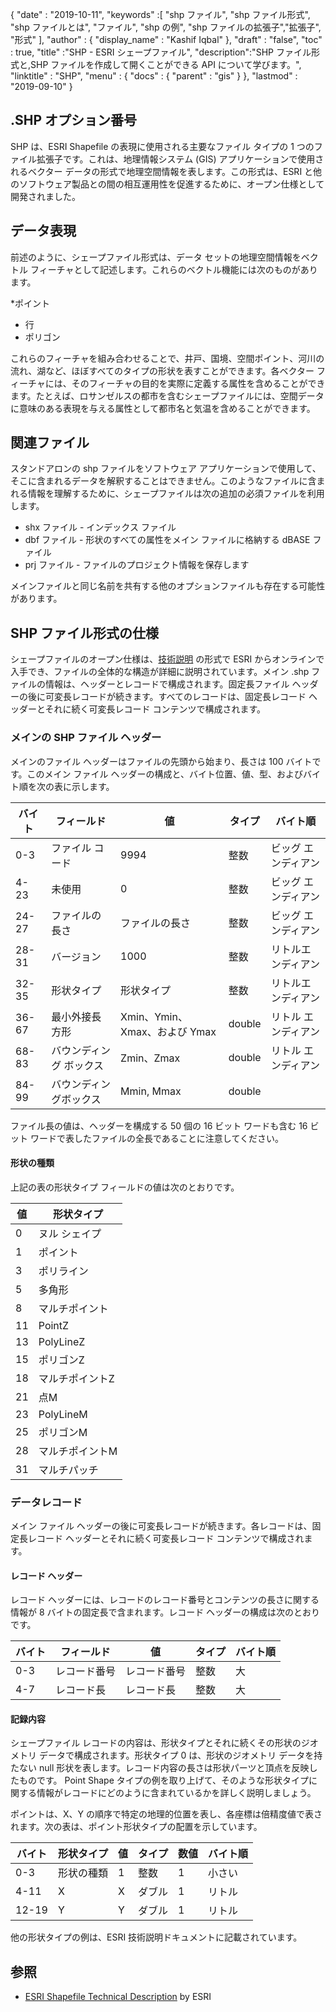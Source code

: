 {
  "date" : "2019-10-11",
  "keywords" :[ "shp ファイル", "shp ファイル形式", "shp ファイルとは", "ファイル", "shp の例", "shp ファイルの拡張子","拡張子", "形式" ],
  "author" : {
    "display_name" : "Kashif Iqbal"
},
  "draft" : "false",
  "toc" : true,
  "title" :"SHP - ESRI シェープファイル",
  "description":"SHP ファイル形式と,SHP ファイルを作成して開くことができる API について学びます。",
  "linktitle" : "SHP",
  "menu" : {
    "docs" : {
      "parent" : "gis"
}
},
  "lastmod" : "2019-09-10"
}

## .SHP オプション番号

SHP は、ESRI Shapefile の表現に使用される主要なファイル タイプの 1 つのファイル拡張子です。これは、地理情報システム (GIS) アプリケーションで使用されるベクター データの形式で地理空間情報を表します。この形式は、ESRI と他のソフトウェア製品との間の相互運用性を促進するために、オープン仕様として開発されました。

## データ表現

前述のように、シェープファイル形式は、データ セットの地理空間情報をベクトル フィーチャとして記述します。これらのベクトル機能には次のものがあります。

*ポイント
* 行
* ポリゴン

これらのフィーチャを組み合わせることで、井戸、国境、空間ポイント、河川の流れ、湖など、ほぼすべてのタイプの形状を表すことができます。各ベクター フィーチャには、そのフィーチャの目的を実際に定義する属性を含めることができます。たとえば、ロサンゼルスの都市を含むシェープファイルには、空間データに意味のある表現を与える属性として都市名と気温を含めることができます。

## 関連ファイル

スタンドアロンの shp ファイルをソフトウェア アプリケーションで使用して、そこに含まれるデータを解釈することはできません。このようなファイルに含まれる情報を理解するために、シェープファイルは次の追加の必須ファイルを利用します。

* shx ファイル - インデックス ファイル
* dbf ファイル - 形状のすべての属性をメイン ファイルに格納する dBASE ファイル
* prj ファイル - ファイルのプロジェクト情報を保存します

メインファイルと同じ名前を共有する他のオプションファイルも存在する可能性があります。

## SHP ファイル形式の仕様

シェープファイルのオープン仕様は、[技術説明](https://www.esri.com/content/dam/esrisites/sitecore-archive/Files/Pdfs/library/whitepapers/pdfs/shapefile.pdf) の形式で ESRI からオンラインで入手でき、ファイルの全体的な構造が詳細に説明されています。メイン .shp ファイルの情報は、ヘッダーとレコードで構成されます。固定長ファイル ヘッダーの後に可変長レコードが続きます。すべてのレコードは、固定長レコード ヘッダーとそれに続く可変長レコード コンテンツで構成されます。

### メインの SHP ファイル ヘッダー

メインのファイル ヘッダーはファイルの先頭から始まり、長さは 100 バイトです。このメイン ファイル ヘッダーの構成と、バイト位置、値、型、およびバイト順を次の表に示します。


|バイト|フィールド|値|タイプ|バイト順
---|---|---|---|---|
|0-3|ファイル コード|9994|整数|ビッグ エンディアン
|4-23|未使用|0|整数|ビッグ エンディアン
|24-27|ファイルの長さ|ファイルの長さ|整数|ビッグ エンディアン
|28-31|バージョン|1000|整数|リトルエンディアン
|32-35|形状タイプ|形状タイプ|整数|リトルエンディアン
|36-67|最小外接長方形|Xmin、Ymin、Xmax、および Ymax|double|リトル エンディアン
|68-83|バウンディング ボックス|Zmin、Zmax|double|リトル エンディアン
|84-99|バウンディングボックス|Mmin, Mmax|double|

ファイル長の値は、ヘッダーを構成する 50 個の 16 ビット ワードも含む 16 ビット ワードで表したファイルの全長であることに注意してください。

#### 形状の種類

上記の表の形状タイプ フィールドの値は次のとおりです。


|値|形状タイプ
---|---|
|0|ヌル シェイプ
|1|ポイント
|3|ポリライン
|5|多角形
|8|マルチポイント
|11|PointZ
|13|PolyLineZ
|15|ポリゴンZ
|18|マルチポイントZ
|21|点M
|23|PolyLineM
|25|ポリゴンM
|28|マルチポイントM
|31|マルチパッチ

### データレコード ###

メイン ファイル ヘッダーの後に可変長レコードが続きます。各レコードは、固定長レコード ヘッダーとそれに続く可変長レコード コンテンツで構成されます。

#### レコード ヘッダー ####

レコード ヘッダーには、レコードのレコード番号とコンテンツの長さに関する情報が 8 バイトの固定長で含まれます。レコード ヘッダーの構成は次のとおりです。


|バイト|フィールド|値|タイプ|バイト順
---|---|---|---|---|
|0-3|レコード番号|レコード番号|整数|大
|4-7|レコード長|レコード長|整数|大

#### 記録内容 ####

シェープファイル レコードの内容は、形状タイプとそれに続くその形状のジオメトリ データで構成されます。形状タイプ 0 は、形状のジオメトリ データを持たない null 形状を表します。レコード内容の長さは形状パーツと頂点を反映したものです。 Point Shape タイプの例を取り上げて、そのような形状タイプに関する情報がレコードにどのように含まれているかを詳しく説明しましょう。

ポイントは、X、Y の順序で特定の地理的位置を表し、各座標は倍精度値で表されます。次の表は、ポイント形状タイプの配置を示しています。


|バイト|形状タイプ|値|タイプ|数値|バイト順
---|---|---|---|---|---|
|0-3|形状の種類|1|整数|1|小さい
|4-11|X|X|ダブル|1|リトル
|12-19|Y|Y|ダブル|1|リトル

他の形状タイプの例は、ESRI 技術説明ドキュメントに記載されています。

## 参照 ##

* [ESRI Shapefile Technical Description](https://www.esri.com/content/dam/esrisites/sitecore-archive/Files/Pdfs/library/whitepapers/pdfs/shapefile.pdf) by ESRI

